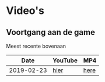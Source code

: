 # Video's

## Voortgang aan de game

Meest recente bovenaan

Date|YouTube|MP4
---|---|---
2019-02-23|[hier](https://youtu.be/Jqp0DI38j7o)|[here](http://richelbilderbeek.nl/djog_nanos_20190223.ogv)
